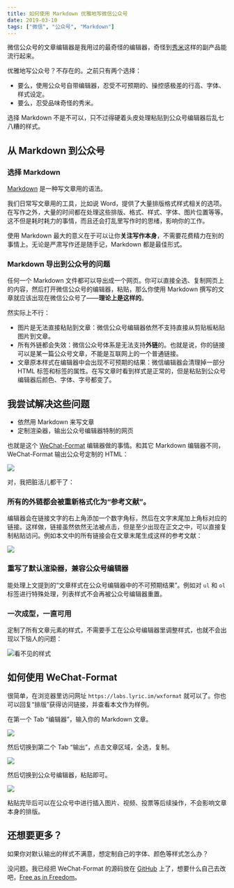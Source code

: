 ```yaml
---
title: 如何使用 Markdown 优雅地写微信公众号
date: 2019-03-10
tags: ["微信", "公众号", "Markdown"]
---
```


微信公众号的文章编辑器是我用过的最奇怪的编辑器，奇怪到[秀米](https://xiumi.us/#/)这样的副产品能流行起来。

优雅地写公众号？不存在的。之前只有两个选择：

- 要么，使用公众号自带编辑器，忍受不可预期的、操控感极差的行高、字体、样式设定。
- 要么，忍受品味奇怪的秀米。

选择 Markdown 不是不可以，只不过得硬着头皮处理粘贴到公众号编辑器后乱七八糟的样式。

## 从 Markdown 到公众号

### 选择 Markdown

[Markdown](https://sspai.com/post/25137 "认识与入门 Markdown")  是一种写文章用的语法。

我们日常写文章用的工具，比如说 Word，提供了大量排版格式样式相关的选项。在写作之外，大量的时间都在处理这些排版、格式、样式、字体、图片位置等等。这不但是耗时耗力的事情，而且还会打乱里写作时的思绪，影响你的工作。

使用 Markdown 最大的意义在于可以让你**关注写作本身**，不需要花费精力在别的事情上。无论是严肃写作还是随手记，Markdown 都是最佳形式。

### Markdown 导出到公众号的问题

任何一个 Markdown 文件都可以导出成一个网页。你可以直接全选、复制网页上的内容，然后打开微信公众号的编辑器，粘贴，那么你使用 Markdown 撰写的文章就应该出现在微信公众号了——**理论上是这样的**。

然实际上不行：

- 图片是无法直接粘贴到文章：微信公众号编辑器依然不支持直接从剪贴板粘贴图片到文章。
- 所有外链都会失效：微信公众号体系是无法支持**外链**的。也就是说，你的链接可以是某一篇公众号文章，不能是互联网上的一个普通链接。
- 文章原本样式在编辑器中会出现不可预期的结果：微信编辑器会清理掉一部分 HTML 标签和标签的属性。在写文章时看到样式是正常的，但是粘贴到公众号编辑器后颜色、字体、字号都变了。

## 我尝试解决这些问题

- 依然用 Markdown 来写文章
- 定制渲染器，输出公众号编辑器特制的网页

也就是这个 [WeChat-Format](https://labs.lyric.im/wxformat) 编辑器做的事情。和其它 Markdown 编辑器不同，WeChat-Format 输出公众号定制的 HTML：

![](/wechat-format/backend-vs-frontend.jpg)

对，我把脏活儿都干了：

### 所有的外链都会被重新格式化为“参考文献”。

编辑器会在链接文字的右上角添加一个数字角标，然后在文字末尾加上角标对应的链接。这样做，链接虽然依然无法被点击，但是至少出现在正文之中，可以直接复制粘贴访问。例如本文中的所有链接会在文章末尾生成这样的参考文献：

![](/wechat-format/references.jpg)

### 重写了默认渲染器，兼容公众号编辑器

能处理上文提到的“文章样式在公众号编辑器中的不可预期结果”。例如对 `ul` 和 `ol` 标签进行特殊处理，列表样式不会再被公众号编辑器重置。

### 一次成型，一直可用

定制了所有文章元素的样式，不需要手工在公众号编辑器里调整样式，也就不会出现以下恼人的问题：

![看不见的样式](/wechat-format/invisible-formatting.png)

## 如何使用 WeChat-Format

很简单，在浏览器里访问网址 `https://labs.lyric.im/wxformat` 就可以了。你也可以回复“排版”获得访问链接，并查看本文作为样例。

在第一个 Tab “编辑器”，输入你的 Markdown 文章。

![](/wechat-format/format-1.png)

然后切换到第二个 Tab “输出”，点击文章区域，全选，复制。

![](/wechat-format/format-2.png)

然后切换到公众号编辑器，粘贴即可。

![](/wechat-format/wechat-editor.png)

粘贴完毕后可以在公众号中进行插入图片、视频、投票等后续操作，不会影响文章本身的排版。

## 还想要更多？

如果你对默认输出的样式不满意，想定制自己的字体、颜色等样式怎么办？

没问题。我已经把 WeChat-Format 的源码放在 [GitHub](https://github.com/lyricat/wechat-format "WeChat Format") 上了，想要什么自己去改吧，[Free as in Freedom](https://en.wikipedia.org/wiki/Free_as_in_Freedom)。



